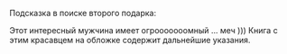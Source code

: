 Подсказка в поиске второго подарка:

Этот интересный мужчина имеет огрооооооомный ... меч ))) Книга с этим красавцем на обложке содержит дальнейшие указания.
